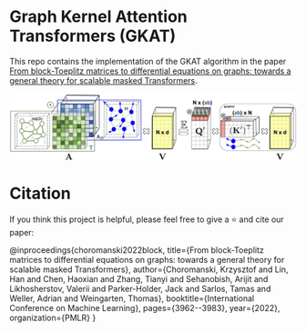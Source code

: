# Graph Kernel Attention Transformers (GKAT)

This repo contains the implementation of the GKAT algorithm in the paper [From block-Toeplitz matrices to differential equations on graphs: towards a general theory for scalable masked Transformers](http://arxiv.org/abs/2107.07999). 


![GKAT_description](https://github.com/HL-hanlin/GKAT/blob/main/img/gkat-figure-one.jpg)


# Citation

If you think this project is helpful, please feel free to give a ⭐️ and cite our paper:

@inproceedings{choromanski2022block,
  title={From block-Toeplitz matrices to differential equations on graphs: towards a general theory for scalable masked Transformers},
  author={Choromanski, Krzysztof and Lin, Han and Chen, Haoxian and Zhang, Tianyi and Sehanobish, Arijit and Likhosherstov, Valerii and Parker-Holder, Jack and Sarlos, Tamas and Weller, Adrian and Weingarten, Thomas},
  booktitle={International Conference on Machine Learning},
  pages={3962--3983},
  year={2022},
  organization={PMLR}
}
